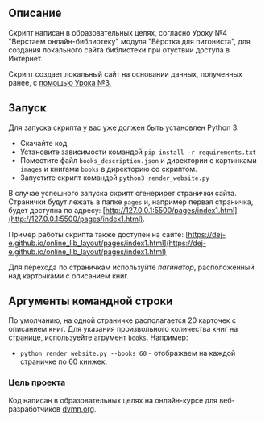 ## Описание
Скрипт написан в образовательных целях, согласно Уроку №4 "Верстаем онлайн-библиотеку" модуля "Вёрстка для питониста", для создания локального сайта библиотеки при отуствии доступа в Интернет.

Скрипт создает локальный сайт на основании данных, полученных ранее, с [помощью Урока №3.](https://github.com/dej-e/library_parser.git)  

## Запуск

Для запуска скрипта у вас уже должен быть установлен Python 3.

- Скачайте код
- Установите зависимости командой `pip install -r requirements.txt`
- Поместите файл `books_description.json` и директории с картинками `images` и книгами `books` в директорию со скриптом.
- Запустите скрипт командой `python3 render_website.py`

В случае успешного запуска скрипт сгенерирет странички сайта.  
Странички будут лежать в папке `pages` и, например первая страничка, будет доступна по адресу: [http://127.0.0.1:5500/pages/index1.html](http://127.0.0.1:5500/pages/index1.html).

Пример работы скрипта также доступен на сайте: [https://dej-e.github.io/online_lib_layout/pages/index1.html](https://dej-e.github.io/online_lib_layout/pages/index1.html)

Для перехода по страничкам используйте *пагинатор*, расположенный над карточками с описанием книг.

 ## Аргументы командной строки

По умолчанию, на одной страничке располагается 20 карточек с описанием книг. Для указания произвольного количества книг на странице, используейте агрумент `books`. 
Например:
 - `python render_website.py --books 60` - отображаем на каждой страничке по 60 книжек.

### Цель проекта

Код написан в образовательных целях на онлайн-курсе для веб-разработчиков [dvmn.org](https://dvmn.org/).